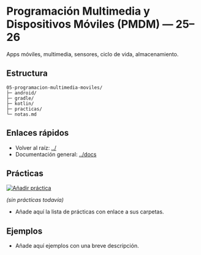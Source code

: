 # Programación Multimedia y Dispositivos Móviles (PMDM) — 25–26

Apps móviles, multimedia, sensores, ciclo de vida, almacenamiento.

## Estructura
```text
05-programacion-multimedia-moviles/
├─ android/
├─ gradle/
├─ kotlin/
├─ practicas/
└─ notas.md
```

## Enlaces rápidos
- Volver al raíz: [../](../)
- Documentación general: [../docs](../docs)

## Prácticas

<p><a href="https://github.com/TsCesar/DAM2/issues/new?template=nueva_practica.yml&amp;labels=nueva-practica&amp;title=%5B05%5D%20Nueva%20pr%C3%A1ctica%3A%20pXX-nombre" target="_blank" rel="noopener noreferrer"><img src="https://img.shields.io/badge/%E2%9E%95%20A%C3%B1adir%20pr%C3%A1ctica-1f883d?style=for-the-badge" alt="Añadir práctica"/></a></p>


<!-- LISTA_PRACTICAS_MODULO_INICIO -->

_(sin prácticas todavía)_

<!-- LISTA_PRACTICAS_MODULO_FIN -->

- Añade aquí la lista de prácticas con enlace a sus carpetas.

## Ejemplos
- Añade aquí ejemplos con una breve descripción.
